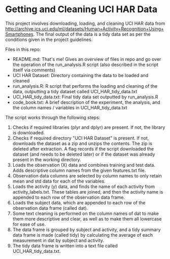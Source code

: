 # Getting and Cleaning UCI HAR Data

This project involves downloading, loading, and cleaning UCI HAR data from http://archive.ics.uci.edu/ml/datasets/Human+Activity+Recognition+Using+Smartphones. The final output of the data is a tidy data set as per the conditions given in the project guidelines.

Files in this repo:
- README.md: That's me! Gives an overview of files in repo and go over the operation of the run_analysis.R script (also described in the script itself via comments)
- UCI HAR Dataset: Directory containing the data to be loaded and cleaned
- run_analysis.R: R script that performs the loading and cleaning of the data, outputting a tidy dataset called UCI_HAR_tidy_data.txt
- UCI_HAR_tidy_data.txt: Final tidy data set outputted by run_analysis.R
- code_book.txt: A brief description of the experiment, the analysis, and the column names / variables in UCI_HAR_tidy_data.txt

The script works through the following steps:
1. Checks if required libraries (plyr and dplyr) are present. If not, the library is downloaded.
2. Checks if required directory "UCI HAR Dataset" is present. If not, downloads the dataset as a zip and unzips the contents. The zip is deleted after extraction. A flag records if the script downloaded the dataset (and needs to be deleted later) or if the dataset was already present in the working directory.
3. Loads the observation (X) data and combines training and test data. Adds descriptive column names from the given features.txt file.
4. Observation data columns are selected by column names to only retain mean and std data for each of the variables.
5. Loads the activity (y) data, and finds the name of each activity from activity_labels.txt. These tables are joined, and then the activity name is appended to each row of the observation data frame.
6. Loads the subject data, which are appended to each row of the observation data frame (called dat).
7. Some text cleaning is performed on the column names of dat to make them more descriptive and clear, as well as to make them all lowercase for ease of use.
8. The data frame is grouped by subject and activity, and a tidy summary data frame is made (called tidy) by calculating the average of each measurement in dat by subject and activity.
9. The tidy data frame is written into a text file called UCI_HAR_tidy_data.txt.
